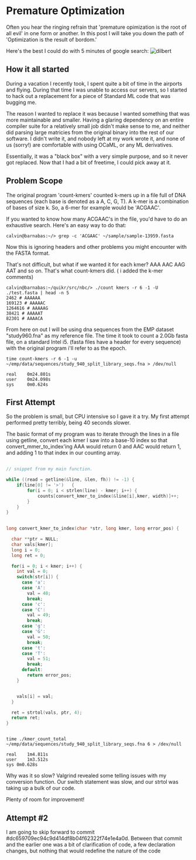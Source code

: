 # Premature Optimization #

Often you hear the ringing refrain that 'premature opimization is the root of all evil' in one form or another. In this post I will take you down the path of 'Optimization is the result of bordom.'

Here's the best I could do with 5 minutes of google search:
![dilbert](http://joshreads.com/images/07/09/i070903dilbert.png "Man Hours")

## How it all started ##
During a vacation I recently took, I spent quite a bit of time in the airports and flying. During that time I was unable to access our servers, so I started to hack out a replacement for a piece of Standard ML code that was bugging me.

The reason I wanted to replace it was because I wanted something that was more maintainable and smaller.  Having a glaring dependency on an entire compiler suite for a relatively small job didn't make sense to me, and neither did parsing large matricies from the original binary into the rest of our software. I didn't write it, and nobody left at my work wrote it, and none of us (sorry!) are comfortable with using OCaML, or any ML derivatives. 

Essentially, it was a "black box" with a very simple purpose, and so it never got replaced. Now that I had a bit of freetime, I could pick away at it.

## Problem Scope ##
The original program 'count-kmers' counted k-mers up in a file full of DNA sequences (each base is denoted as a A, C, G, T). A k-mer is a combination of bases of size k. So, a 6-mer for example would be 'ACGAAC'. 

If you wanted to know how many ACGAAC's in the file, you'd have to do an exhaustive search. Here's an easy way to do that:

    calvin@barnabas:~/> grep -c 'ACGAAC' ~/sample/sample-13959.fasta 

Now this is ignoring headers and other problems you might encounter with the FASTA format.


That's not difficult, but what if we wanted it for each kmer? AAA AAC AAG AAT and so on. That's what count-kmers did. ( i added the k-mer comments)

    calvin@barnabas:~/quikr/src/nbc/> ./count kmers -r 6 -1 -U ./test.fasta | head -n 5
    2462 # AAAAAA
    169123 # AAAAAC
    1264616 # AAAAAG
    38421 # AAAAAT
    82301 # AAAACA
    
    
From here on out I will be using dna sequences from the EMP dataset "study960.fna" as my reference file. The time it took to count a 2.0Gb fasta file, on a standard Intel i5. (fasta files have a header for every sequence) with the original program i'll refer to as the epoch.

    time count-kmers -r 6 -1 -u ~/emp/data/sequences/study_940_split_library_seqs.fna > /dev/null

    real	0m24.801s
    user	0m24.098s
    sys     0m0.624s

 



## First Attempt ##
So the problem is small, but CPU intensive so I gave it a try. My first attempt performed pretty terribly, being 40 seconds slower.

The basic format of my program was to iterate through the lines in a file using getline, convert each kmer I saw into a base-10 index so that convert_mmer_to_index'ing AAA would return 0  and AAC would return 1, and adding 1 to that index in our counting array.

```C
    
// snippet from my main function.

while ((read = getline(&line, &len, fh)) != -1) {
    if(line[0] != '>')   {
        for(i = 0; i < strlen(line) - kmer; i++) {
            counts[convert_kmer_to_index(&line[i],kmer, width)]++;
        }
    }
}

    
long convert_kmer_to_index(char *str, long kmer, long error_pos) {

  char **ptr = NULL;
  char vals[kmer];
  long i = 0;
  long ret = 0;

  for(i = 0; i < kmer; i++) {
    int val = 0;
    switch(str[i]) {
      case 'a':
      case 'A':
        val = 48;
        break;
      case 'c':
      case 'C':
        val = 49;
        break;
      case 'g':
      case 'G':
        val = 50;
        break;
      case 't':
      case 'T':
        val = 51;
        break;
      default:
        return error_pos; 
    }


    vals[i] = val; 
  }

  ret = strtol(vals, ptr, 4);
  return ret;
}

```

```

time ./kmer_count_total ~/emp/data/sequences/study_940_split_library_seqs.fna 6 > /dev/null

real	1m4.811s
user	1m3.512s
sys	0m0.628s
```
    
Why was it so slow? Valgrind revealed some telling issues with my conversion function. Our switch statement was slow, and our strtol was taking up a bulk of our code.

Plenty of room for improvement!

## Attempt #2 ##

I am going to skip forward to commit #dc659709ec94c9d414df8b04f62322f74e1e4a0d.  Between that commit and the earlier one was a bit of clarification of code, a few declaration changes, but nothing that would redefine the nature of the code




